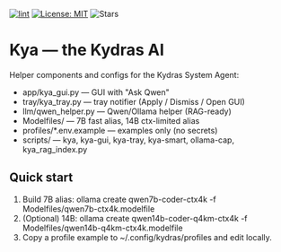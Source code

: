 [![lint](https://github.com/Kydras8/kya-the-kydras-ai/actions/workflows/lint.yml/badge.svg)](https://github.com/Kydras8/kya-the-kydras-ai/actions/workflows/lint.yml) [![License: MIT](https://img.shields.io/github/license/Kydras8/kya-the-kydras-ai)](LICENSE) ![Stars](https://img.shields.io/github/stars/Kydras8/kya-the-kydras-ai?style=social)

# Kya — the Kydras AI

Helper components and configs for the Kydras System Agent:
- app/kya_gui.py — GUI with "Ask Qwen"
- tray/kya_tray.py — tray notifier (Apply / Dismiss / Open GUI)
- llm/qwen_helper.py — Qwen/Ollama helper (RAG-ready)
- Modelfiles/ — 7B fast alias, 14B ctx-limited alias
- profiles/*.env.example — examples only (no secrets)
- scripts/ — kya, kya-gui, kya-tray, kya-smart, ollama-cap, kya_rag_index.py

## Quick start
1) Build 7B alias:  ollama create qwen7b-coder-ctx4k -f Modelfiles/qwen7b-ctx4k.modelfile
2) (Optional) 14B:  ollama create qwen14b-coder-q4km-ctx4k -f Modelfiles/qwen14b-q4km-ctx4k.modelfile
3) Copy a profile example to ~/.config/kydras/profiles and edit locally.
